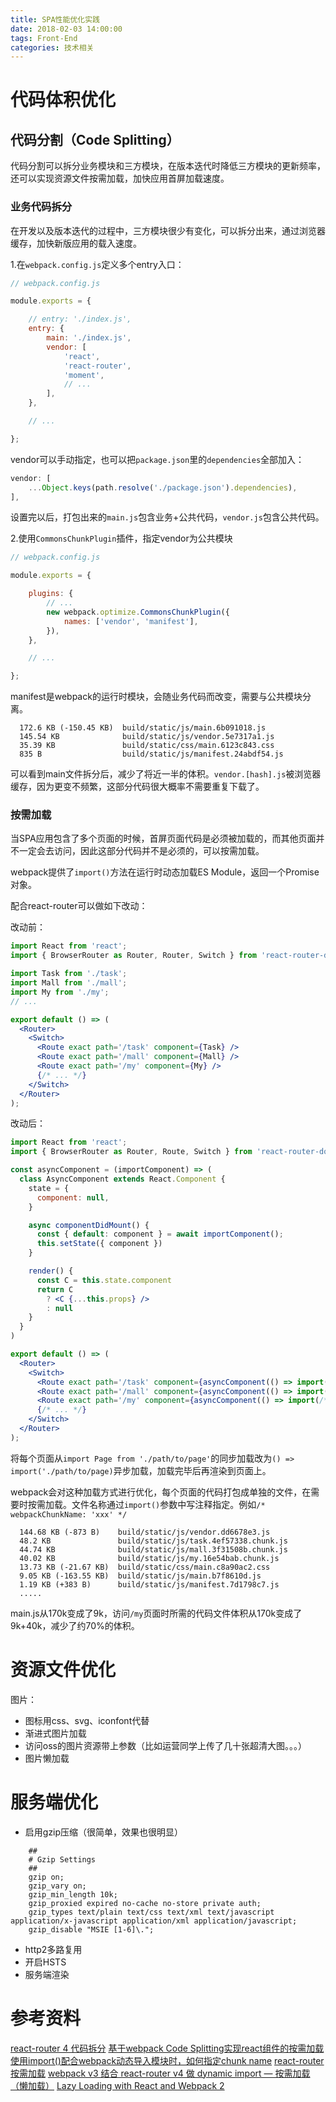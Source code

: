 ```yaml
---
title: SPA性能优化实践
date: 2018-02-03 14:00:00
tags: Front-End
categories: 技术相关
---
```


# 代码体积优化

## 代码分割（Code Splitting）

代码分割可以拆分业务模块和三方模块，在版本迭代时降低三方模块的更新频率，还可以实现资源文件按需加载，加快应用首屏加载速度。

### 业务代码拆分

在开发以及版本迭代的过程中，三方模块很少有变化，可以拆分出来，通过浏览器缓存，加快新版应用的载入速度。

<!-- more -->

1.在`webpack.config.js`定义多个entry入口：

```js
// webpack.config.js

module.exports = {

    // entry: './index.js',
    entry: {
        main: './index.js',
        vendor: [
            'react',
            'react-router',
            'moment',
            // ...
        ],
    },

    // ...

};
```

vendor可以手动指定，也可以把`package.json`里的`dependencies`全部加入：

```js
vendor: [
    ...Object.keys(path.resolve('./package.json').dependencies),
],
```

设置完以后，打包出来的`main.js`包含业务+公共代码，`vendor.js`包含公共代码。

2.使用`CommonsChunkPlugin`插件，指定vendor为公共模块

```js
// webpack.config.js

module.exports = {

    plugins: {
        // ...
        new webpack.optimize.CommonsChunkPlugin({
            names: ['vendor', 'manifest'],
        }),
    },

    // ...

};
```

manifest是webpack的运行时模块，会随业务代码而改变，需要与公共模块分离。


```
  172.6 KB (-150.45 KB)  build/static/js/main.6b091018.js
  145.54 KB              build/static/js/vendor.5e7317a1.js
  35.39 KB               build/static/css/main.6123c843.css
  835 B                  build/static/js/manifest.24abdf54.js

```

可以看到main文件拆分后，减少了将近一半的体积。`vendor.[hash].js`被浏览器缓存，因为更变不频繁，这部分代码很大概率不需要重复下载了。


### 按需加载

当SPA应用包含了多个页面的时候，首屏页面代码是必须被加载的，而其他页面并不一定会去访问，因此这部分代码并不是必须的，可以按需加载。

webpack提供了`import()`方法在运行时动态加载ES Module，返回一个Promise对象。

配合react-router可以做如下改动：

改动前：

```jsx
import React from 'react';
import { BrowserRouter as Router, Router, Switch } from 'react-router-dom';

import Task from './task';
import Mall from './mall';
import My from './my';
// ...

export default () => (
  <Router>
    <Switch>
      <Route exact path='/task' component={Task} />
      <Route exact path='/mall' component={Mall} />
      <Route exact path='/my' component={My} />
      {/* ... */}
    </Switch>
  </Router>
);

```

改动后：

```jsx
import React from 'react';
import { BrowserRouter as Router, Route, Switch } from 'react-router-dom';

const asyncComponent = (importComponent) => (
  class AsyncComponent extends React.Component {
    state = {
      component: null,
    }

    async componentDidMount() {
      const { default: component } = await importComponent();
      this.setState({ component })
    }

    render() {
      const C = this.state.component
      return C
        ? <C {...this.props} />
        : null
    }
  }
)

export default () => (
  <Router>
    <Switch>
      <Route exact path='/task' component={asyncComponent(() => import(/* webpackChunkName: 'task' */ './task'))} />
      <Route exact path='/mall' component={asyncComponent(() => import(/* webpackChunkName: 'mall' */ './mall'))} />
      <Route exact path='/my' component={asyncComponent(() => import(/* webpackChunkName: 'my' */ './my'))} />
      {/* ... */}
    </Switch>
  </Router>
);

```

将每个页面从`import Page from './path/to/page'`的同步加载改为`() => import('./path/to/page)`异步加载，加载完毕后再渲染到页面上。

webpack会对这种加载方式进行优化，每个页面的代码打包成单独的文件，在需要时按需加载。文件名称通过`import()`参数中写注释指定。例如`/* webpackChunkName: 'xxx' */`

```
  144.68 KB (-873 B)    build/static/js/vendor.dd6678e3.js
  48.2 KB               build/static/js/task.4ef57338.chunk.js
  44.74 KB              build/static/js/mall.3f31508b.chunk.js
  40.02 KB              build/static/js/my.16e54bab.chunk.js
  13.73 KB (-21.67 KB)  build/static/css/main.c8a90ac2.css
  9.05 KB (-163.55 KB)  build/static/js/main.b7f8610d.js
  1.19 KB (+383 B)      build/static/js/manifest.7d1798c7.js
  .....
```

main.js从170k变成了9k，访问`/my`页面时所需的代码文件体积从170k变成了9k+40k，减少了约70%的体积。

# 资源文件优化

图片：

- 图标用css、svg、iconfont代替
- 渐进式图片加载
- 访问oss的图片资源带上参数（比如运营同学上传了几十张超清大图。。。）
- 图片懒加载

# 服务端优化

- 启用gzip压缩（很简单，效果也很明显）

```
    ##
    # Gzip Settings
    ##
    gzip on;
    gzip_vary on;
    gzip_min_length 10k;
    gzip_proxied expired no-cache no-store private auth;
    gzip_types text/plain text/css text/xml text/javascript application/x-javascript application/xml application/javascript;
    gzip_disable "MSIE [1-6]\.";
```

- http2多路复用
- 开启HSTS
- 服务端渲染

# 参考资料

[react-router 4 代码拆分](http://blog.csdn.net/forAlienZHOU/article/details/73437057)
[基于webpack Code Splitting实现react组件的按需加载](https://zhuanlan.zhihu.com/p/26228500)
[使用import()配合webpack动态导入模块时，如何指定chunk name](https://github.com/mrdulin/blog/issues/43)
[react-router 按需加载](https://segmentfault.com/a/1190000007141049)
[webpack v3 结合 react-router v4 做 dynamic import — 按需加载（懒加载）](https://segmentfault.com/a/1190000011128817)
[Lazy Loading with React and Webpack 2](https://medium.com/front-end-hacking/lazy-loading-with-react-and-webpack-2-8e9e586cf442)
